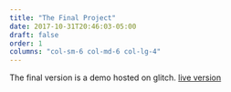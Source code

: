 ```yaml
---
title: "The Final Project"
date: 2017-10-31T20:46:03-05:00
draft: false
order: 1
columns: "col-sm-6 col-md-6 col-lg-4"
---
```

The final version is a demo hosted on glitch.
[live version](https://flickrfeed.glitch.me/)